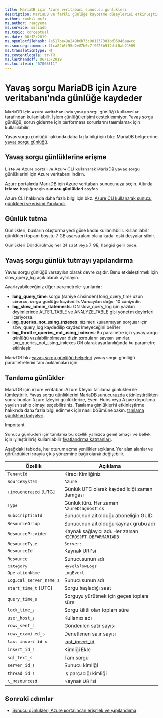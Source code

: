 ```yaml
---
title: MariaDB için Azure veritabanı sunucusu günlükleri
description: MariaDB ve farklı günlüğe kaydetme düzeylerini etkinleştirmek için kullanılabilir parametreleri için Azure veritabanı'nda kullanılabilir günlükleri açıklar.
author: rachel-msft
ms.author: raagyema
ms.service: mariadb
ms.topic: conceptual
ms.date: 06/12/2019
ms.openlocfilehash: 7a517be49a249b0b73c901137381bd05946aa4cc
ms.sourcegitcommit: 41ca82b5f95d2e07b0c7f9025b912daf0ab21909
ms.translationtype: MT
ms.contentlocale: tr-TR
ms.lasthandoff: 06/13/2019
ms.locfileid: "67065711"
---
```

# <a name="slow-query-logs-in-azure-database-for-mariadb"></a>Yavaş sorgu MariaDB için Azure veritabanı'nda günlüğe kaydeder
MariaDB için Azure veritabanı'nda yavaş sorgu günlüğü kullanıcılar tarafından kullanılabilir. İşlem günlüğü erişimi desteklenmiyor. Yavaş sorgu günlüğü, sorun giderme için performans sorunlarını tanımlamak için kullanılabilir.

Yavaş sorgu günlüğü hakkında daha fazla bilgi için bkz: MariaDB belgelerine [yavaş sorgu günlüğü](https://mariadb.com/kb/en/library/slow-query-log-overview/).

## <a name="access-slow-query-logs"></a>Yavaş sorgu günlüklerine erişme
Liste ve Azure portalı ve Azure CLI kullanarak MariaDB yavaş sorgu günlüklerini için Azure veritabanı indirin.

Azure portalında MariaDB için Azure veritabanı sunucunuza seçin. Altında **izleme** başlığı seçin **sunucu günlükleri** sayfası.

Azure CLI hakkında daha fazla bilgi için bkz. [Azure CLI kullanarak sunucu günlükleri ve erişimi Yapılandır](howto-configure-server-logs-cli.md).

## <a name="log-retention"></a>Günlük tutma
Günlükleri, bunların oluşturma yedi güne kadar kullanılabilir. Kullanılabilir günlükleri toplam boyutu 7 GB aşarsa alanı olana kadar eski dosyalar silinir.

Günlükleri Döndürülmüş her 24 saat veya 7 GB, hangisi gelir önce.

## <a name="configure-slow-query-logging"></a>Yavaş sorgu günlük tutmayı yapılandırma
Yavaş sorgu günlüğü varsayılan olarak devre dışıdır. Bunu etkinleştirmek için slow_query_log açık olarak ayarlayın.

Ayarlayabileceğiniz diğer parametreler şunlardır:

- **long_query_time**: sorgu (saniye cinsinden) long_query_time uzun sürerse, sorgu günlüğe kaydedilir. Varsayılan değer 10 saniyedir.
- **log_slow_admin_statements**: ON slow_query_log için yazılan deyimlerinde ALTER_TABLE ve ANALYZE_TABLE gibi yönetim deyimleri içeriyorsa.
- **log_queries_not_using_indexes**: dizinleri kullanmayan sorgular için slow_query_log kaydedilip kaydedilmeyeceğini belirler
- **log_throttle_queries_not_using_indexes**: Bu parametre için yavaş sorgu günlüğü yazılabilir olmayan dizin sorguların sayısını sınırlar. Log_queries_not_using_indexes ON olarak ayarlandığında bu parametre etkinleşir.

MariaDB bkz [yavaş sorgu günlüğü belgeleri](https://mariadb.com/kb/en/library/slow-query-log-overview/) yavaş sorgu günlüğü parametrelerini tam açıklamaları için.

## <a name="diagnostic-logs"></a>Tanılama günlükleri
MariaDB için Azure veritabanı Azure İzleyici tanılama günlükleri ile tümleştirilir. Yavaş sorgu günlüklerini MariaDB sunucunuzda etkinleştirdikten sonra bunları Azure İzleyici günlüklerine, Event Hubs veya Azure depolama yayılan sahip olmayı seçebilirsiniz. Tanılama günlüklerini etkinleştirme hakkında daha fazla bilgi edinmek için nasıl bölümüne bakın. [tanılama günlükleri belgeleri](../azure-monitor/platform/diagnostic-logs-overview.md).

> [!IMPORTANT]
> Sunucu günlükleri için tanılama bu özellik yalnızca genel amaçlı ve bellek için iyileştirilmiş kullanılabilir [fiyatlandırma katmanları](concepts-pricing-tiers.md).

Aşağıdaki tabloda, her oturum açma yenilikler açıklanır. Yer alan alanlar ve göründükleri sırayla çıkış yöntemine bağlı olarak değişebilir.

| **Özellik** | **Açıklama** |
|---|---|
| `TenantId` | Kiracı Kimliğiniz |
| `SourceSystem` | `Azure` |
| `TimeGenerated` [UTC] | Günlük UTC olarak kaydedildiği zaman damgası |
| `Type` | Günlük türü. Her zaman `AzureDiagnostics` |
| `SubscriptionId` | Sunucunun ait olduğu aboneliğin GUID |
| `ResourceGroup` | Sunucunun ait olduğu kaynak grubu adı |
| `ResourceProvider` | Kaynak sağlayıcı adı. Her zaman `MICROSOFT.DBFORMARIADB` |
| `ResourceType` | `Servers` |
| `ResourceId` | Kaynak URI'si |
| `Resource` | Sunucusunun adı |
| `Category` | `MySqlSlowLogs` |
| `OperationName` | `LogEvent` |
| `Logical_server_name_s` | Sunucusunun adı |
| `start_time_t` [UTC] | Sorgu başladığı saat |
| `query_time_s` | Sorguyu yürütmek için geçen toplam süre |
| `lock_time_s` | Sorgu kilitli olan toplam süre |
| `user_host_s` | Kullanıcı adı |
| `rows_sent_s` | Gönderilen satır sayısı |
| `rows_examined_s` | Denetlenen satır sayısı |
| `last_insert_id_s` | [last_insert_id](https://mariadb.com/kb/en/library/last_insert_id/) |
| `insert_id_s` | Kimliği Ekle |
| `sql_text_s` | Tam sorgu |
| `server_id_s` | Sunucu kimliği |
| `thread_id_s` | İş parçacığı kimliği |
| `\_ResourceId` | Kaynak URI'si |

## <a name="next-steps"></a>Sonraki adımlar
- [Sunucu günlükleri, Azure portalından erişmek ve yapılandırma](howto-configure-server-logs-portal.md).

